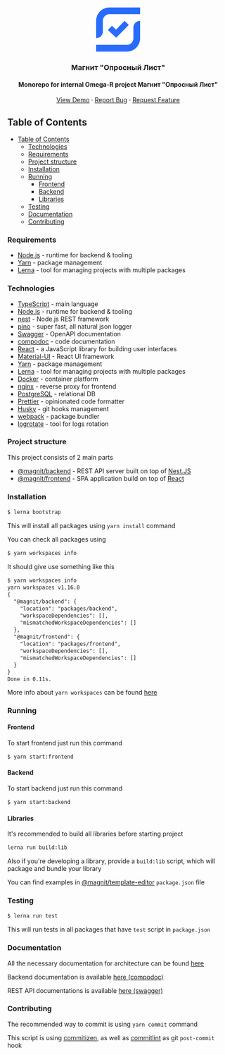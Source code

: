 <br />
<p align="center">
  <a href="https://github.com/DavidArutiunian/magnit">
    <img src="packages/frontend/src/assets/logo.png" alt="Logo" width="100" height="100">
  </a>

  <h3 align="center">Магнит "Опросный Лист"</h3>

  <h4 align="center">Monorepo for internal Omega-R project Магнит "Опросный Лист"</h4>

  <p align="center">
    <a href="http://magnit-omega-r.herokuapp.com/">View Demo</a>
    ·
    <a href="https://github.com/DavidArutiunian/magnit/issues">Report Bug</a>
    ·
    <a href="https://github.com/DavidArutiunian/magnit/issues">Request Feature</a>
  </p>
</p>

## Table of Contents

-   [Table of Contents](#Table-of-Contents)
    -   [Technologies](#Technologies)
    -   [Requirements](#Requirements)
    -   [Project structure](#Project-structure)
    -   [Installation](#Installation)
    -   [Running](#Running)
        -   [Frontend](#Frontend)
        -   [Backend](#Backend)
        -   [Libraries](#Libraries)
    -   [Testing](#Testing)
    -   [Documentation](#Documentation)
    -   [Contributing](#Contributing)

### Requirements

-   [Node.js](https://nodejs.org/en/) - runtime for backend & tooling
-   [Yarn](https://yarnpkg.com/lang/en/) - package management
-   [Lerna](https://github.com/lerna/lerna) - tool for managing projects with multiple packages

### Technologies

-   [TypeScript](https://www.typescriptlang.org/) - main language
-   [Node.js](https://nodejs.org/en/) - runtime for backend & tooling
-   [nest](https://nestjs.com/) - Node.js REST framework
-   [pino](http://getpino.io/) - super fast, all natural json logger
-   [Swagger](https://swagger.io/) - OpenAPI documentation
-   [compodoc](https://compodoc.app/) - code documentation
-   [React](https://reactjs.org/) - a JavaScript library for building user interfaces
-   [Material-UI](https://material-ui.com) - React UI framework
-   [Yarn](https://yarnpkg.com/lang/en/) - package management
-   [Lerna](https://github.com/lerna/lerna) - tool for managing projects with multiple packages
-   [Docker](https://www.docker.com/) - container platform
-   [nginx](https://nginx.org) - reverse proxy for frontend
-   [PostgreSQL](https://www.postgresql.org/) - relational DB
-   [Prettier](https://prettier.io/) - opinionated code formatter
-   [Husky](https://github.com/typicode/husky) - git hooks management
-   [webpack](https://webpack.js.org/) - package bundler
-   [logrotate](https://github.com/logrotate/logrotate) - tool for logs rotation

### Project structure

This project consists of 2 main parts

-   [@magnit/backend](./packages/backend) - REST API server built on top of [Nest.JS](https://nestjs.com/)
-   [@magnit/frontend](./packages/frontend) - SPA application build on top of [React](https://reactjs.org/)

### Installation

```bash
$ lerna bootstrap
```

This will install all packages using `yarn install` command

You can check all packages using

```bash
$ yarn workspaces info
```

It should give use something like this

```
$ yarn workspaces info
yarn workspaces v1.16.0
{
  "@magnit/backend": {
    "location": "packages/backend",
    "workspaceDependencies": [],
    "mismatchedWorkspaceDependencies": []
  },
  "@magnit/frontend": {
    "location": "packages/frontend",
    "workspaceDependencies": [],
    "mismatchedWorkspaceDependencies": []
  }
}
Done in 0.11s.
```

More info about `yarn workspaces` can be found [here](https://yarnpkg.com/en/docs/cli/workspaces)

### Running

#### Frontend

To start frontend just run this command

```bash
$ yarn start:frontend
```

#### Backend

To start backend just run this command

```bash
$ yarn start:backend
```

#### Libraries

It's recommended to build all libraries before starting project

```bash
lerna run build:lib
```

Also if you're developing a library, provide a `build:lib` script, which will package and bundle your library

You can find examples in [@magnit/template-editor](packages/template-editor/package.json) `package.json` file

### Testing

```bash
$ lerna run test
```

This will run tests in all packages that have `test` script in `package.json`

### Documentation

All the necessary documentation for architecture can be found [here](./docs)

Backend documentation is available [here (compodoc)](http://91.144.161.208:1336/)

REST API documentations is available [here (swagger)](http://91.144.161.208:1336/api)

### Contributing

The recommended way to commit is using `yarn commit` command

This script is using [commitizen](https://github.com/commitizen/cz-cli), as well as [commitlint](https://github.com/conventional-changelog/commitlint) as git `post-commit` hook
